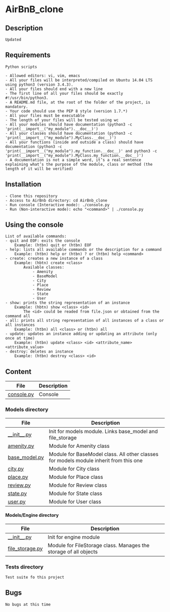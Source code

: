 # AirBnB_clone

## Description

    Updated

## Requirements

    Python scripts
    
    - Allowed editors: vi, vim, emacs
    - All your files will be interpreted/compiled on Ubuntu 14.04 LTS using python3 (version 3.4.3).
    - All your files should end with a new line
    - The first line of all your files should be exactly #!/usr/bin/python3.
    - A README.md file, at the root of the folder of the project, is mandatory.
    - Your code should use the PEP 8 style (version 1.7.*)
    - All your files must be executable
    - The length of your files will be tested using wc
    - All your modules should have documentation (python3 -c 'print(__import__("my_module").__doc__)')
    - All your classes should have documentation (python3 -c 'print(__import__("my_module").MyClass.__doc__)')
    - All your functions (inside and outside a class) should have documentation (python3 -c 'print(__import__("my_module").my_function.__doc__)' and python3 -c 'print(__import__("my_module").MyClass.my_function.__doc__)')
    - A documentation is not a simple word, it’s a real sentence explaining what’s the purpose of the module, class or method (the length of it will be verified)


## Installation

    - Clone this repository
    - Access to AirBnb directory: cd AirBnb_clone
    - Run console (Interactive mode): ./console.py
    - Run (Non-interactive mode): echo "<command>" | ./console.py

## Using the console

    List of available commands:
    - quit and EOF: exits the console
        Example: (htbn) quit or (htbn) EOF
    - help: lists all available commands or the description for a command
        Example: (htbn) help or (htbn) ? or (htbn) help <command>
    - create: creates a new instance of a class
        Example: (hbtn) create <class>
            Available classes:
                - Amenity
                - BaseModel
                - City
                - Place
                - Review
                - State
                - User
    - show: prints the string representation of an instance
        Example: (hbtn) show <class> <id>
            The <id> could be readed from file.json or obtained from the command all
    - all: prints all string representation of all instances of a class or all instances
        Example: (htbn) all <class> or (htbn) all
    - update: updates an instance adding or updating an attribute (only once at time)
        Example: (htbn) update <class> <id> <attribute_name> <attribute_value>
    - destroy: deletes an instance
        Example: (htbn) destroy <class> <id>

## Content

| File | Description |
| --- | --- |
| [console.py](./console.py) | Console |

### Models directory

| File | Description |
| --- | --- |
| [\_\_init__.py](./models/__init__.py) | Init for models module. Links base_model and file_storage |
| [amenity.py](./models/amenity.py) | Module for Amenity class |
| [base_model.py](./models/base_model.py) | Module for BaseModel class. All other classes for models module inherit from this one |
| [city.py](./models/city.py) | Module for City class |
| [place.py](./models/place.py) | Module for Place class |
| [review.py](./models/review.py) | Module for Review class |
| [state.py](./models/state.py) | Module for State class |
| [user.py](./models/user.py) | Module for User class |

#### Models/Engine directory

| File | Description |
| --- | --- |
| [\_\_init__.py](./models/engine/__init__.py) | Init for engine module |
| [file_storage.py](./models/engine/file_storage.py) | Module for FileStorage class. Manages the storage of all objects |

### Tests directory

    Test suite fo this project

## Bugs

    No bugs at this time